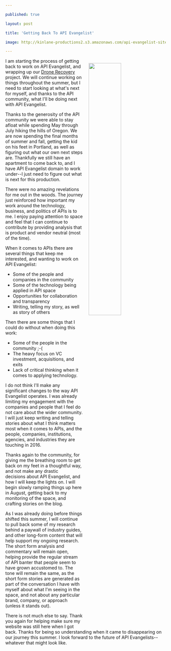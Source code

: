 ---
published: true
layout: post
title: 'Getting Back To API Evangelist'
image: http://kinlane-productions2.s3.amazonaws.com/api-evangelist-site/blog/IMG_3539.png
---

<p><img style="padding: 15px;" src="https://kinlane-productions2.s3.amazonaws.com/api-evangelist-site/blog/IMG_3539.png" alt="" width="45%" align="right" />
<p>I am starting the process of getting back to work on API Evangelist, and wrapping up our&nbsp;<a href="http://dronerecovery.org">Drone Recovery</a> project. We will continue working on things throughout the summer, but I need to start looking at what's next for myself, and thanks to the API community, what I'll be doing next with API Evangelist.&nbsp;
<p>Thanks to the generosity of the API community we were able to stay afloat while spending May through July hiking the hills of Oregon. We are now spending the final months of summer and fall, getting the kid on his feet in Portland, as well as figuring out what our own next steps are. Thankfully we still have an apartment to come back to, and I have API Evangelist domain to work under--I just need to figure out what is next for this production.&nbsp;
<p>There were no amazing revelations for me out in the woods. The journey just reinforced how important my work around the technology, business, and politics of APIs is to me. I enjoy paying attention to space and feel that I can continue to contribute by providing analysis that is product and vendor neutral (most of the time).
<p>When it comes to APIs there are several things that keep me interested, and wanting to work on API Evangelist:
<ul>
<li>Some of the people and companies in the community</li>
<li>Some of the technology being applied in API space</li>
<li>Opportunities for collaboration and transparency</li>
<li>Writing, telling my story, as well as story of others</li>
</ul>
<p>Then there are some things that I could do without when doing this work:
<ul>
<li>Some of the people in the community ;-(</li>
<li>The heavy focus on VC investment, acquisitions, and exits</li>
<li>Lack of critical thinking when it comes to applying technology.</li>
</ul>
<p>I do not think I'll make any significant changes to the way API Evangelist operates. I was already limiting my engagement with the companies and people that I feel do not care about the wider community. I will just keep writing and telling stories about what I think matters most when it comes to APIs, and the people, companies, institutions, agencies, and industries they are touching in 2016.
<p>Thanks again to the community, for giving me the breathing room to get back on my feet in a thoughtful way, and not make any drastic decisions&nbsp;about API Evangelist, and how I will keep the lights on. I will begin slowly ramping things up here in August, getting back to my monitoring of the space, and crafting stories on the blog.&nbsp;
<p>As I was already doing before things shifted this summer, I will continue to pull back some of my research behind a paywall of industry guides, and other long-form content that will help support my ongoing research. The short form analysis and commentary will remain open, helping provide the regular stream of API banter that people seem to have grown accustomed to. The tone will remain the same, as the short form stories are generated as part of the conversation I have with myself about what I'm seeing in the space, and not about any particular brand, company, or approach (unless it stands out).
<p>There is not much else to say. Thank you again for helping make sure my website was still here when I got back. Thanks for being so understanding when it came to disappearing on our journey this summer. I look forward to the future of API Evangelists--whatever that might look like.


